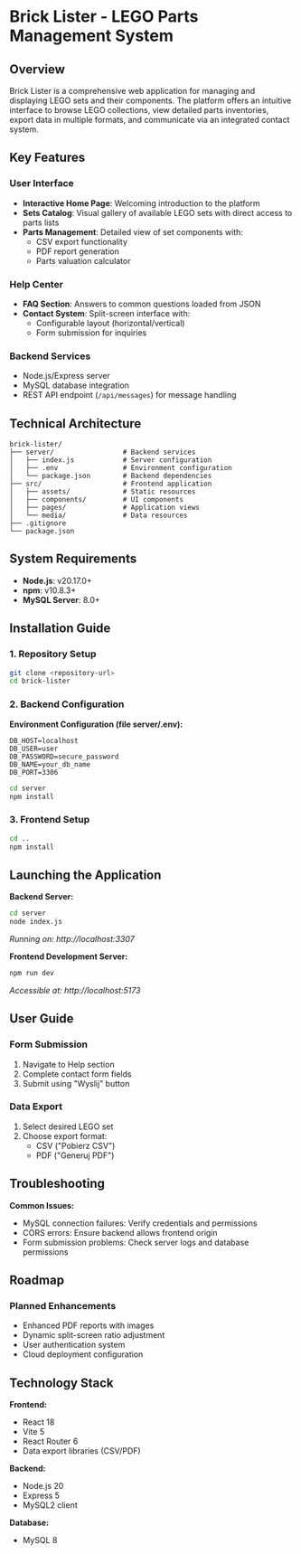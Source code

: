 # Brick Lister - LEGO Parts Management System

## Overview

Brick Lister is a comprehensive web application for managing and displaying LEGO sets and their components. The platform offers an intuitive interface to browse LEGO collections, view detailed parts inventories, export data in multiple formats, and communicate via an integrated contact system.

## Key Features

### User Interface
- **Interactive Home Page**: Welcoming introduction to the platform
- **Sets Catalog**: Visual gallery of available LEGO sets with direct access to parts lists
- **Parts Management**: Detailed view of set components with:
  - CSV export functionality
  - PDF report generation
  - Parts valuation calculator

### Help Center
- **FAQ Section**: Answers to common questions loaded from JSON
- **Contact System**: Split-screen interface with:
  - Configurable layout (horizontal/vertical)
  - Form submission for inquiries

### Backend Services
- Node.js/Express server
- MySQL database integration
- REST API endpoint (`/api/messages`) for message handling

## Technical Architecture

```
brick-lister/
├── server/                 # Backend services
│   ├── index.js            # Server configuration
│   ├── .env                # Environment configuration
│   └── package.json        # Backend dependencies
├── src/                    # Frontend application
│   ├── assets/             # Static resources
│   ├── components/         # UI components
│   ├── pages/              # Application views
│   └── media/              # Data resources
├── .gitignore              
└── package.json           
```

## System Requirements

- **Node.js**: v20.17.0+
- **npm**: v10.8.3+
- **MySQL Server**: 8.0+

## Installation Guide

### 1. Repository Setup
```bash
git clone <repository-url>
cd brick-lister
```

### 2. Backend Configuration

**Environment Configuration (file server/.env):**
```env
DB_HOST=localhost
DB_USER=user
DB_PASSWORD=secure_password
DB_NAME=your_db_name
DB_PORT=3306
```

```bash
cd server
npm install
```

### 3. Frontend Setup
```bash
cd ..
npm install
```

## Launching the Application

**Backend Server:**
```bash
cd server
node index.js
```
*Running on: http://localhost:3307*

**Frontend Development Server:**
```bash
npm run dev
```
*Accessible at: http://localhost:5173*

## User Guide

### Form Submission
1. Navigate to Help section
2. Complete contact form fields
3. Submit using "Wyslij" button

### Data Export
1. Select desired LEGO set
2. Choose export format:
   - CSV ("Pobierz CSV")
   - PDF ("Generuj PDF")

## Troubleshooting

**Common Issues:**
- MySQL connection failures: Verify credentials and permissions
- CORS errors: Ensure backend allows frontend origin
- Form submission problems: Check server logs and database permissions

## Roadmap

### Planned Enhancements
- Enhanced PDF reports with images
- Dynamic split-screen ratio adjustment
- User authentication system
- Cloud deployment configuration

## Technology Stack

**Frontend:**
- React 18
- Vite 5
- React Router 6
- Data export libraries (CSV/PDF)

**Backend:**
- Node.js 20
- Express 5
- MySQL2 client

**Database:**
- MySQL 8